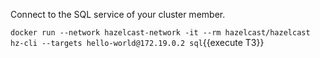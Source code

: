Connect to the SQL service of your cluster member.

`docker run --network hazelcast-network -it --rm hazelcast/hazelcast hz-cli --targets hello-world@172.19.0.2 sql`{{execute T3}}